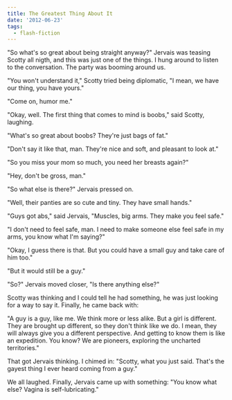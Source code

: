 ```yaml
---
title: The Greatest Thing About It
date: '2012-06-23'
tags:
  - flash-fiction
---
```


"So what's so great about being straight anyway?" Jervais was teasing Scotty all
nigth, and this was just one of the things. I hung around to listen to the
conversation. The party was booming around us.

<!-- truncate -->

"You won't understand it," Scotty tried being diplomatic, "I mean, we have our
thing, you have yours."

"Come on, humor me."

"Okay, well. The first thing that comes to mind is boobs," said Scotty,
laughing.

"What's so great about boobs? They're just bags of fat."

"Don't say it like that, man. They're nice and soft, and pleasant to look at."

"So you miss your mom so much, you need her breasts again?"

"Hey, don't be gross, man."

"So what else is there?" Jervais pressed on.

"Well, their panties are so cute and tiny. They have small hands."

"Guys got abs," said Jervais, "Muscles, big arms. They make you feel safe."

"I don't need to feel safe, man. I need to make someone else feel safe in my
arms, you know what I'm saying?"

"Okay, I guess there is that. But you could have a small guy and take care of
him too."

"But it would still be a guy."

"So?" Jervais moved closer, "Is there anything else?"

Scotty was thinking and I could tell he had something, he was just looking for a
way to say it. Finally, he came back with:

"A guy is a guy, like me. We think more or less alike. But a girl is different.
They are brought up different, so they don't think like we do. I mean, they will
always give you a different perspective. And getting to know them is like an
expedition. You know? We are pioneers, exploring the uncharted territories."

That got Jervais thinking. I chimed in: "Scotty, what you just said. That's the
gayest thing I ever heard coming from a guy."

We all laughed. Finally, Jervais came up with something: "You know what else?
Vagina is self-lubricating."
